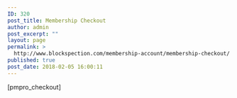 ```yaml
---
ID: 320
post_title: Membership Checkout
author: admin
post_excerpt: ""
layout: page
permalink: >
  http://www.blockspection.com/membership-account/membership-checkout/
published: true
post_date: 2018-02-05 16:00:11
---
```

[pmpro_checkout]